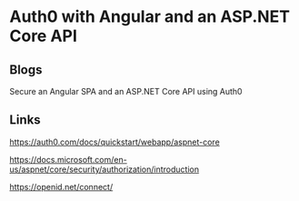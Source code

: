 # Auth0 with Angular and an ASP.NET Core API

## Blogs

Secure an Angular SPA and an ASP.NET Core API using Auth0

## Links

https://auth0.com/docs/quickstart/webapp/aspnet-core

https://docs.microsoft.com/en-us/aspnet/core/security/authorization/introduction

https://openid.net/connect/

